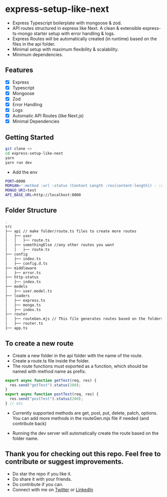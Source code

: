 # express-setup-like-next

- Express Typescript boilerplate with mongoose & zod.
- API routes structured in express like Next. A clean & extensible express-ts-mongo starter setup with error handling & logs.
- Express Routes will be automatically created (in runtime) based on the files in the api folder.
- Minimal setup with maximum flexibility & scalability.
- Minimum dependencies.

## Features

- [x] Express
- [x] Typescript
- [x] Mongoose
- [x] Zod
- [x] Error Handling
- [x] Logs
- [x] Automatic API Routes (like Next.js)
- [x] Minimal Dependencies

## Getting Started

```bash
git clone <>
cd express-setup-like-next
yarn
yarn run dev
```

- Add the env
```bash
PORT=8000
MORGAN=':method :url :status (Content Length :res[content-length]) - :response-time ms :user-agent'
MONGO_URI=test
API_BASE_URL=http://localhost:8000
```

## Folder Structure

```bash
.
src
├── api // make folder/route.ts files to create more routes
│   ├── user
│   │   ├── route.ts
│   ├── somethingElse //any other routes you want
│   │   ├── route.ts
├── config
│   ├── index.ts
│   ├── config.d.ts
├── middleware
│   ├── error.ts
├── http-status
│   ├── index.ts
├── models
│   ├── user.model.ts
├── loaders
│   ├── express.ts
│   ├── mongo.ts
│   ├── index.ts
├── router
│   ├── routeGen.mjs // This file generates routes based on the folders/files in the api folder
│   ├── router.ts
├── app.ts
```

## To create a new route

- Create a new folder in the api folder with the name of the route.
- Create a route.ts file inside the folder.
- The route functions must exported as a function, which should be named with method name as prefix.

```typescript
export async function getTest(req, res) {
  res.send("getTest").status(200);
}
export async function postTest(req, res) {
  res.send("postTest").status(200);
} // etc
```

- Currently supported methods are get, post, put, delete, patch, options. You can add more methods in the routeGen.mjs file if needed (and contribute back)

- Running the dev server will automatically create the route based on the folder name.

## Thank you for checking out this repo. Feel free to contribute or suggest improvements.

- Do star the repo if you like it.
- Do share it with your friends.
- Do contribute if you can.
- Connect with me on [Twitter](https://twitter.com/PrakharTandon29) or [LinkedIn](https://www.linkedin.com/in/prakhar-tandon-dev/)
